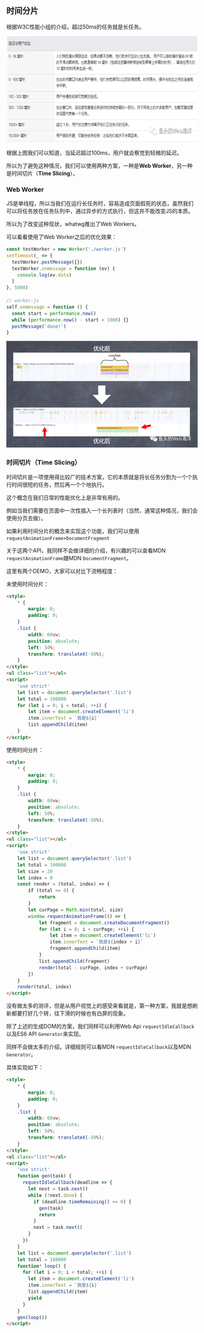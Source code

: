 ## 时间分片

根据W3C性能小组的介绍，超过50ms的任务就是长任务。

<img src="./image/timeSlicing-1.png" width = "700" height = "280"/>


根据上图我们可以知道，当延迟超过100ms，用户就会察觉到轻微的延迟。

所以为了避免这种情况，我们可以使用两种方案，一种是**Web Worker**，另一种是时间切片（**Time Slicing**）。

### Web Worker

JS是单线程，所以当我们在运行长任务时，容易造成页面假死的状态，虽然我们可以将任务放在任务队列中，通过异步的方式执行，但这并不能改变JS的本质。

所以为了改变这种现状，whatwg推出了Web Workers。

可以看看使用了Web Worker之后的优化效果：

```javascript
const testWorker = new Worker('./worker.js')
setTimeout(_ => {
  testWorker.postMessage({})
  testWorker.onmessage = function (ev) {
    console.log(ev.data)
  }
}, 5000)

// worker.js
self.onmessage = function () {
  const start = performance.now()
  while (performance.now() - start < 1000) {}
  postMessage('done!')
}

```

<img src="./image/timeSlicing-2.png" width = "700" height = "280"/>

### 时间切片（Time Slicing）

时间切片是一项使用得比较广的技术方案，它的本质就是将长任务分割为一个个执行时间很短的任务，然后再一个个地执行。

这个概念在我们日常的性能优化上是非常有用的。

例如当我们需要在页面中一次性插入一个长列表时（当然，通常这种情况，我们会使用分页去做）。

如果利用时间分片的概念来实现这个功能，我们可以使用`requestAnimationFrame+DocumentFragment`

关于这两个API，我同样不会做详细的介绍，有兴趣的可以查看MDN `requestAnimationFrame`跟MDN `DocumentFragment`。

这里有两个DEMO，大家可以对比下流畅程度：

未使用时间分片：
```html
<style>
    * {
        margin: 0;
        padding: 0;
    }
    .list {
        width: 60vw;
        position: absolute;
        left: 50%;
        transform: translateX(-50%);
    }
</style>
<ul class="list"></ul>
<script>
    'use strict'
    let list = document.querySelector('.list')
    let total = 100000
    for (let i = 0; i < total; ++i) {
        let item = document.createElement('li')
        item.innerText = `我是${i}`
        list.appendChild(item)
    }
</script>
```
使用时间分片：

```html
<style>
    * {
        margin: 0;
        padding: 0;
    }
    .list {
        width: 60vw;
        position: absolute;
        left: 50%;
        transform: translateX(-50%);
    }
</style>
<ul class="list"></ul>
<script>
    'use strict'
    let list = document.querySelector('.list')
    let total = 100000
    let size = 20
    let index = 0
    const render = (total, index) => {
        if (total <= 0) {
            return
        }
        let curPage = Math.min(total, size)
        window.requestAnimationFrame(() => {
            let fragment = document.createDocumentFragment()
            for (let i = 0; i < curPage; ++i) {
                let item = document.createElement('li')
                item.innerText = `我是${index + i}`
                fragment.appendChild(item)
            }
            list.appendChild(fragment)
            render(total - curPage, index + curPage)
        })
    }
    render(total, index)
</script>

```

没有做太多的测评，但是从用户视觉上的感受来看就是，第一种方案，我就是想刷新都要打好几个转，往下滑的时候也有白屏的现象。

除了上述的生成DOM的方案，我们同样可以利用Web Api `requestIdleCallback` 以及ES6 API  `Generator`来实现。

同样不会做太多的介绍，详细规则可以看MDN `requestIdleCallback`以及MDN `Generator`。

具体实现如下：
```html
<style>
    * {
        margin: 0;
        padding: 0;
    }
    .list {
        width: 60vw;
        position: absolute;
        left: 50%;
        transform: translateX(-50%);
    }
</style>
<ul class="list"></ul>
<script>
    'use strict'
    function gen(task) {
      requestIdleCallback(deadline => {
        let next = task.next()
        while (!next.done) {
          if (deadline.timeRemaining() <= 0) {
            gen(task)
            return
          }
          next = task.next()
        }
      })
    }
    let list = document.querySelector('.list')
    let total = 100000
    function* loop() {
      for (let i = 0; i < total; ++i) {
        let item = document.createElement('li')
        item.innerText = `我是${i}`
        list.appendChild(item)
        yield
      }
    }
    gen(loop())
</script>

```